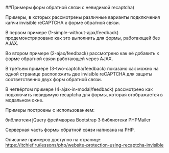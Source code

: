 
##Примеры форм обратной связи с невидимой recaptcha)

Примеры, в которых рассмотрены 
различные варианты подключения капчи invisible reCAPTCHA к форме обратной связи.

В первом примере (1-simple-without-ajax/feedback) продемонстрировано как это выполнить для формы, работающей без AJAX.

Во втором примере (2-ajax/feedback) рассмотрено как её добавить к форме обратной связи работающей через AJAX.

В третьем примере (3-two-captcha/feedback) показано как можно на одной странице расположить две invisible reCAPTCHA для защиты соответственно двух форм обратной связи.

В четвёртом примере (4-ajax-in-modal/feedback) рассмотрено как подключить невидимую recaptcha для формы, которая отображается в модальном окне.

Примеры построены с использованием:

библиотеки jQuery
фреймворка Bootstrap 3
библиотеки PHPMailer

Серверная часть формы обратной связи написана на PHP.

Описание примеров доступно на странице: https://itchief.ru/lessons/php/website-protection-using-recaptcha-invisible
